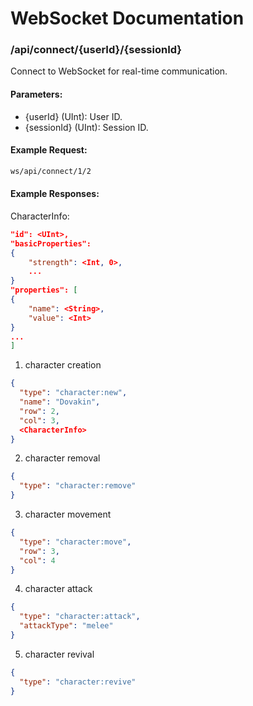 # WebSocket Documentation

### /api/connect/{userId}/{sessionId}
Connect to WebSocket for real-time communication.

#### Parameters:
- {userId} (UInt): User ID.
- {sessionId} (UInt): Session ID.

#### Example Request:
```bash
ws/api/connect/1/2
```

#### Example Responses:

CharacterInfo:
```json
"id": <UInt>,
"basicProperties": 
{
    "strength": <Int, 0>,
    ...
}
"properties": [
{
    "name": <String>,
    "value": <Int>
}
...
]
```
1) character creation
```json
{
  "type": "character:new",
  "name": "Dovakin",
  "row": 2,
  "col": 3,
  <CharacterInfo>
}
```
2) character removal
```json
{
  "type": "character:remove"
}
```
3) character movement
```json
{
  "type": "character:move",
  "row": 3,
  "col": 4
}
```
4) character attack
```json
{
  "type": "character:attack",
  "attackType": "melee"
}
```
5) character revival
```json
{
  "type": "character:revive"
}
```